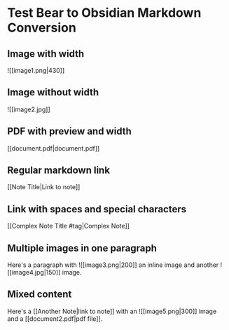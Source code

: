 # Test Bear to Obsidian Markdown Conversion

## Image with width

![[image1.png|430]]

## Image without width

![[image2.jpg]]

## PDF with preview and width

[[document.pdf|document.pdf]]

## Regular markdown link

[[Note Title|Link to note]]

## Link with spaces and special characters

[[Complex Note Title #tag|Complex Note]]

## Multiple images in one paragraph

Here's a paragraph with ![[image3.png|200]] an inline image
and another ![[image4.jpg|150]] image.

## Mixed content

Here's a [[Another Note|link to note]] with an ![[image5.png|300]]
image and a [[document2.pdf|pdf file]].
